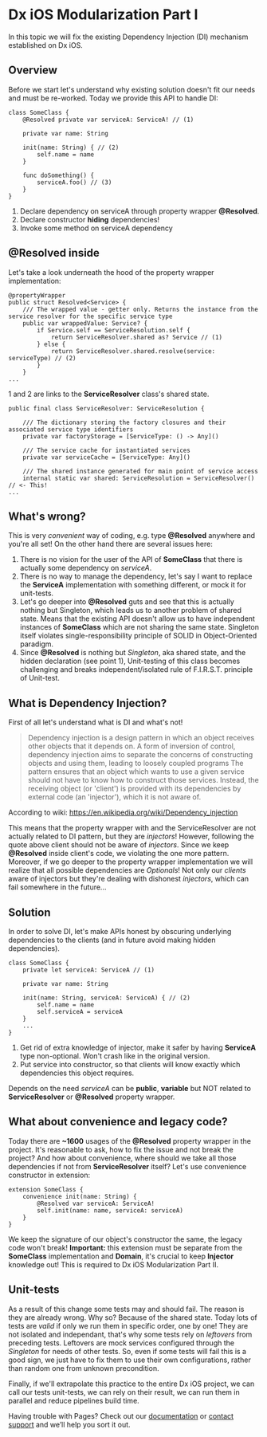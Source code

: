 # Dx iOS Modularization Part I

In this topic we will fix the existing Dependency Injection (DI) mechanism established on Dx iOS.

## Overview
Before we start let's understand why existing solution doesn't fit our needs and must be re-worked.
Today we provide this API to handle DI:

    class SomeClass {
        @Resolved private var serviceA: ServiceA! // (1)

        private var name: String
        
        init(name: String) { // (2)
            self.name = name
        }
        
        func doSomething() {
            serviceA.foo() // (3)
        }
    }

1. Declare dependency on serviceA through property wrapper **@Resolved**.
2. Declare constructor **hiding** dependencies!
3. Invoke some method on serviceA dependency

## @Resolved inside

Let's take a look underneath the hood of the property wrapper implementation:

    @propertyWrapper
    public struct Resolved<Service> {
        /// The wrapped value - getter only. Returns the instance from the service resolver for the specific service type
        public var wrappedValue: Service? {
            if Service.self == ServiceResolution.self {
                return ServiceResolver.shared as? Service // (1)
            } else {
                return ServiceResolver.shared.resolve(service: serviceType) // (2)
            }
        }
    ...

1 and 2 are links to the **ServiceResolver** class's shared state.

    public final class ServiceResolver: ServiceResolution {
        
        /// The dictionary storing the factory closures and their associated service type identifiers
        private var factoryStorage = [ServiceType: () -> Any]()
        
        /// The service cache for instantiated services
        private var serviceCache = [ServiceType: Any]()
    
        /// The shared instance generated for main point of service access
        internal static var shared: ServiceResolution = ServiceResolver() // <- This!
    ...


## What's wrong?

This is very *convenient* way of coding, e.g. type **@Resolved** anywhere and you're all set! On the other hand there are several issues here:

1. There is no vision for the user of the API of **SomeClass** that there is actually some dependency on *serviceA*.
2. There is no way to manage the dependency, let's say I want to replace the **ServiceA** implementation with something different, or mock it for unit-tests.
3. Let's go deeper into **@Resolved** guts and see that this is actually nothing but Singleton, which leads us to another problem of shared state. Means that the existing API doesn't allow us to have independent instances of **SomeClass** which are not sharing the same state. Singleton itself violates single-responsibility principle of SOLID in Object-Oriented paradigm.
4. Since **@Resolved** is nothing but *Singleton*, aka shared state, and the hidden declaration (see point 1), Unit-testing of this class becomes challenging and breaks independent/isolated rule of F.I.R.S.T. principle of Unit-test. 

## What is Dependency Injection?

First of all let's understand what is DI and what's not!

> Dependency injection is a design pattern in which an object receives
> other objects that it depends on. A form of inversion of control,
> dependency injection aims to separate the concerns of constructing
> objects and using them, leading to loosely coupled programs The
> pattern ensures that an object which wants to use a given service
> should not have to know how to construct those services. Instead, the
> receiving object (or 'client') is provided with its dependencies by
> external code (an 'injector'), which it is not aware of.

According to wiki: https://en.wikipedia.org/wiki/Dependency_injection

This means that the property wrapper with and the ServiceResolver are not actually related to DI pattern, but they are *injectors*! However, following the quote above client should not be aware of *injectors*. Since we keep **@Resolved** inside client's code, we violating the one more pattern. Moreover, if we go deeper to the property wrapper implementation we will realize that all possible dependencies are *Optionals*! Not only our *clients* aware of injectors but they're dealing with dishonest *injectors*, which can fail somewhere in the future...

## Solution

In order to solve DI, let's make APIs honest by obscuring underlying dependencies to the clients (and in future avoid making hidden dependencies).

    class SomeClass {
        private let serviceA: ServiceA // (1)
    
        private var name: String
        
        init(name: String, serviceA: ServiceA) { // (2)
            self.name = name
            self.serviceA = serviceA
        }
        ...
    }

1. Get rid of extra knowledge of injector, make it safer by having **ServiceA** type non-optional. Won't crash like in the original version.
2. Put service into constructor, so that clients will know exactly which dependencies this object requires.

Depends on the need *serviceA* can be **public**, **variable** but NOT related to **ServiceResolver** or **@Resolved** property wrapper.

## What about convenience and legacy code?

Today there are **~1600** usages of the **@Resolved** property wrapper in the project. It's reasonable to ask, how to fix the issue and not break the project? And how about convenience, where should we take all those dependencies if not from **ServiceResolver** itself? Let's use convenience constructor in extension:

    extension SomeClass {
        convenience init(name: String) {
            @Resolved var serviceA: ServiceA!
            self.init(name: name, serviceA: serviceA)
        }
    }

We keep the signature of our object's constructor the same, the legacy code won't break! 
**Important:** this extension must be separate from the **SomeClass** implementation and **Domain**, it's crucial to keep **Injector** knowledge out! This is required to Dx iOS Modularization Part II.

## Unit-tests

As a result of this change some tests may and should fail. The reason is they are already wrong. Why so? Because of the shared state. Today lots of tests are *valid* if only we run them in specific order, one by one! They are not isolated and independant, that's why some tests rely on *leftovers* from preceding tests. Leftovers are mock services configured through the *Singleton* for needs of other tests. So, even if some tests will fail this is a good sign, we just have to fix them to use their own configurations, rather than random one from unknown precondition.

Finally, if we'll extrapolate this practice to the entire Dx iOS project, we can call our tests unit-tests, we can rely on their result, we can run them in parallel and reduce pipelines build time.

Having trouble with Pages? Check out our [documentation](https://docs.github.com/categories/github-pages-basics/) or [contact support](https://support.github.com/contact) and we’ll help you sort it out.
